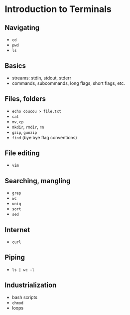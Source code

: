 # Introduction to Terminals

## Navigating

* `cd`
* `pwd`
* `ls`

## Basics

* streams: stdin, stdout, stderr
* commands, subcommands, long flags, short flags, etc.

## Files, folders

* `echo coucou > file.txt`
* `cat`
* `mv`, `cp`
* `mkdir`, `rmdir`, `rm`
* `gzip`, `gunzip`
* `find` (bye bye flag conventions)

## File editing

* `vim`

## Searching, mangling

* `grep`
* `wc`
* `uniq`
* `sort`
* `sed`

## Internet

* `curl`

## Piping

* `ls | wc -l`

## Industrialization

* bash scripts
* `chmod`
* loops